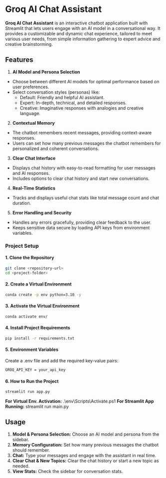 # Groq AI Chat Assistant
**Groq AI Chat Assistant** is an interactive chatbot application built with Streamlit that lets users engage with an AI model in a conversational way. It provides a customizable and dynamic chat experience, tailored to meet various user needs, from simple information gathering to expert advice and creative brainstorming.

## Features
1. **AI Model and Persona Selection**

- Choose between different AI models for optimal performance based on user preferences.
- Select conversation styles (personas) like:
    - Default: Friendly and helpful AI assistant.
    - Expert: In-depth, technical, and detailed responses.
    - Creative: Imaginative responses with analogies and creative language.

2. **Contextual Memory**

- The chatbot remembers recent messages, providing context-aware responses.
- Users can set how many previous messages the chatbot remembers for personalized and coherent conversations.

3. **Clear Chat Interface**

- Displays chat history with easy-to-read formatting for user messages and AI responses.
- Includes options to clear chat history and start new conversations.

4. **Real-Time Statistics**

- Tracks and displays useful chat stats like total message count and chat duration.

5. **Error Handling and Security**

- Handles any errors gracefully, providing clear feedback to the user.
- Keeps sensitive data secure by loading API keys from environment variables.

### Project Setup

#### 1. Clone the Repository
```bash
git clone <repository-url>
cd <project-folder>
```

#### 2. Create a Virtual Environment
```bash
conda create -p env python=3.10 -y
```

#### 3. Activate the Virtual Environment
```bash
conda activate env/
```

#### 4. Install Project Requirements
```bash
pip install -r requirements.txt
```

#### 5. Environment Variables
Create a .env file and add the required key-value pairs:
```bash
GROQ_API_KEY = your_api_key
```

#### 6. How to Run the Project
```bash
streamlit run app.py
```

**For Virtual Env. Activation:** .\env\Scripts\Activate.ps1
**For Streamlit App Running:** streamlit run main.py

## Usage
1. **Model & Persona Selection:** Choose an AI model and persona from the sidebar.
2. **Memory Configuration:** Set how many previous messages the chatbot should remember.
3. **Chat:** Type your messages and engage with the assistant in real time.
4. **Clear Chat & New Topics:** Clear the chat history or start a new topic as needed.
5. **View Stats:** Check the sidebar for conversation stats.
